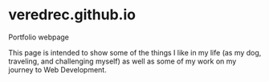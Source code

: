 # veredrec.github.io
Portfolio webpage

This page is intended to show some of the things I like in my life (as my dog, traveling, and challenging myself) as well as some of my work on my journey to Web Development.
